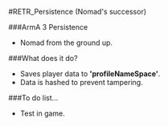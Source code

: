 #RETR_Persistence (Nomad's successor)

###ArmA 3 Persistence
 - Nomad from the ground up.

###What does it do?
 - Saves player data to **'profileNameSpace'**.
 - Data is hashed to prevent tampering.
 

###To do list...
 - Test in game.

 
